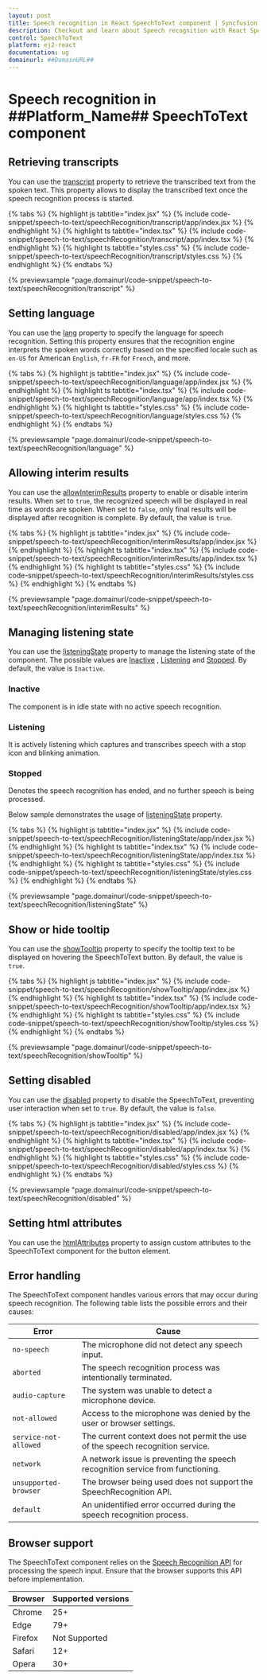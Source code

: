 ```yaml
---
layout: post
title: Speech recognition in React SpeechToText component | Syncfusion
description: Checkout and learn about Speech recognition with React SpeechToText component of Syncfusion Essential JS 2 and more details.
control: SpeechToText
platform: ej2-react
documentation: ug
domainurl: ##DomainURL##
---
```


# Speech recognition in ##Platform_Name## SpeechToText component

## Retrieving transcripts

You can use the [transcript](../api/speech-to-text#transcript) property to retrieve the transcribed text from the spoken text. This property allows to display the transcribed text once the speech recognition process is started.

{% tabs %}
{% highlight js tabtitle="index.jsx" %}
{% include code-snippet/speech-to-text/speechRecognition/transcript/app/index.jsx %}
{% endhighlight %}
{% highlight ts tabtitle="index.tsx" %}
{% include code-snippet/speech-to-text/speechRecognition/transcript/app/index.tsx %}
{% endhighlight %}
{% highlight ts tabtitle="styles.css" %}
{% include code-snippet/speech-to-text/speechRecognition/transcript/styles.css %}
{% endhighlight %}
{% endtabs %}

 {% previewsample "page.domainurl/code-snippet/speech-to-text/speechRecognition/transcript" %}

## Setting language

You can use the [lang](../api/speech-to-text#lang) property to specify the language for speech recognition. Setting this property ensures that the recognition engine interprets the spoken words correctly based on the specified locale such as `en-US` for American `English`, `fr-FR` for `French`, and more.

{% tabs %}
{% highlight js tabtitle="index.jsx" %}
{% include code-snippet/speech-to-text/speechRecognition/language/app/index.jsx %}
{% endhighlight %}
{% highlight ts tabtitle="index.tsx" %}
{% include code-snippet/speech-to-text/speechRecognition/language/app/index.tsx %}
{% endhighlight %}
{% highlight ts tabtitle="styles.css" %}
{% include code-snippet/speech-to-text/speechRecognition/language/styles.css %}
{% endhighlight %}
{% endtabs %}

 {% previewsample "page.domainurl/code-snippet/speech-to-text/speechRecognition/language" %}

## Allowing interim results

You can use the [allowInterimResults](../api/speech-to-text#allowInterimResults) property to enable or disable interim results. When set to `true`, the recognized speech will be displayed in real time as words are spoken. When set to `false`, only final results will be displayed after recognition is complete. By default, the value is `true`.

{% tabs %}
{% highlight js tabtitle="index.jsx" %}
{% include code-snippet/speech-to-text/speechRecognition/interimResults/app/index.jsx %}
{% endhighlight %}
{% highlight ts tabtitle="index.tsx" %}
{% include code-snippet/speech-to-text/speechRecognition/interimResults/app/index.tsx %}
{% endhighlight %}
{% highlight ts tabtitle="styles.css" %}
{% include code-snippet/speech-to-text/speechRecognition/interimResults/styles.css %}
{% endhighlight %}
{% endtabs %}

 {% previewsample "page.domainurl/code-snippet/speech-to-text/speechRecognition/interimResults" %}

## Managing listening state

You can use the [listeningState](../api/speech-to-text#listeningState) property to manage the listening state of the component. The possible values are [Inactive](../api/speech-to-text/speechToTextState/) , [Listening](../api/speech-to-text/speechToTextState/) and [Stopped](../api/speech-to-text/speechToTextState/). By default, the value is `Inactive`.

### Inactive

The component is in idle state with no active speech recognition.

### Listening

It is actively listening which captures and transcribes speech with a stop icon and blinking animation.

### Stopped

Denotes the speech recognition has ended, and no further speech is being processed.

Below sample demonstrates the usage of [listeningState](../api/speech-to-text#listeningState) property.

{% tabs %}
{% highlight js tabtitle="index.jsx" %}
{% include code-snippet/speech-to-text/speechRecognition/listeningState/app/index.jsx %}
{% endhighlight %}
{% highlight ts tabtitle="index.tsx" %}
{% include code-snippet/speech-to-text/speechRecognition/listeningState/app/index.tsx %}
{% endhighlight %}
{% highlight ts tabtitle="styles.css" %}
{% include code-snippet/speech-to-text/speechRecognition/listeningState/styles.css %}
{% endhighlight %}
{% endtabs %}

 {% previewsample "page.domainurl/code-snippet/speech-to-text/speechRecognition/listeningState" %}

## Show or hide tooltip

You can use the [showTooltip](../api/speech-to-text#showTooltip) property to specify the tooltip text to be displayed on hovering the SpeechToText button. By default, the value is `true`.

{% tabs %}
{% highlight js tabtitle="index.jsx" %}
{% include code-snippet/speech-to-text/speechRecognition/showTooltip/app/index.jsx %}
{% endhighlight %}
{% highlight ts tabtitle="index.tsx" %}
{% include code-snippet/speech-to-text/speechRecognition/showTooltip/app/index.tsx %}
{% endhighlight %}
{% highlight ts tabtitle="styles.css" %}
{% include code-snippet/speech-to-text/speechRecognition/showTooltip/styles.css %}
{% endhighlight %}
{% endtabs %}

 {% previewsample "page.domainurl/code-snippet/speech-to-text/speechRecognition/showTooltip" %}

## Setting disabled

You can use the [disabled](../api/speech-to-text#disabled) property to disable the SpeechToText, preventing user interaction when set to `true`. By default, the value is `false`.

{% tabs %}
{% highlight js tabtitle="index.jsx" %}
{% include code-snippet/speech-to-text/speechRecognition/disabled/app/index.jsx %}
{% endhighlight %}
{% highlight ts tabtitle="index.tsx" %}
{% include code-snippet/speech-to-text/speechRecognition/disabled/app/index.tsx %}
{% endhighlight %}
{% highlight ts tabtitle="styles.css" %}
{% include code-snippet/speech-to-text/speechRecognition/disabled/styles.css %}
{% endhighlight %}
{% endtabs %}

 {% previewsample "page.domainurl/code-snippet/speech-to-text/speechRecognition/disabled" %}

## Setting html attributes

You can use the [htmlAttributes](../api/speech-to-text#htmlAttributes) property to assign custom attributes to the SpeechToText component for the button element.

## Error handling

The SpeechToText component handles various errors that may occur during speech recognition. The following table lists the possible errors and their causes:

| Error                | Cause                                                                                        |
|----------------------|----------------------------------------------------------------------------------------------|
| `no-speech`            | The microphone did not detect any speech input.                                              |
| `aborted`              | The speech recognition process was intentionally terminated.                                 |
| `audio-capture`        | The system was unable to detect a microphone device.                                         |
| `not-allowed`          | Access to the microphone was denied by the user or browser settings.                         |
| `service-not-allowed`  | The current context does not permit the use of the speech recognition service.               |
| `network`              | A network issue is preventing the speech recognition service from functioning.               |
| `unsupported-browser`  | The browser being used does not support the SpeechRecognition API.                           |
| `default`              | An unidentified error occurred during the speech recognition process.                        |

## Browser support

The SpeechToText component relies on the [Speech Recognition API](https://developer.mozilla.org/en-US/docs/Web/API/SpeechRecognition) for processing the speech input. Ensure that the browser supports this API before implementation.

|    Browser    |    Supported versions    |
|--------------|---------------|
|    Chrome     |    25+    |
|    Edge     |    79+    |
|    Firefox     |    Not Supported    |
|    Safari     |    12+    |
|    Opera     |    30+    |
